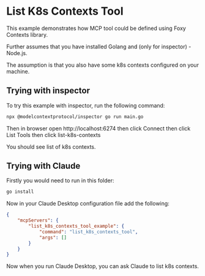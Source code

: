 # List K8s Contexts Tool

This example demonstrates how MCP tool could be defined using Foxy Contexts library.

Further assumes that you have installed Golang and (only for inspector) - Node.js.

The assumption is that you also have some k8s contexts configured on your machine.

## Trying with inspector

To try this example with inspector, run the following command:

```bash
npx @modelcontextprotocol/inspector go run main.go
```

Then in browser open http://localhost:6274
then click Connect
then click List Tools
then click list-k8s-contexts

You should see list of k8s contexts.


## Trying with Claude

Firstly you would need to run in this folder:

```bash
go install
```

Now in your Claude Desktop configuration file add the following:

```json
{
    "mcpServers": {
        "list_k8s_contexts_tool_example": {
            "command": "list_k8s_contexts_tool",
            "args": []
        }
    }
}
```

Now when you run Claude Desktop, you can ask Claude to list k8s contexts.